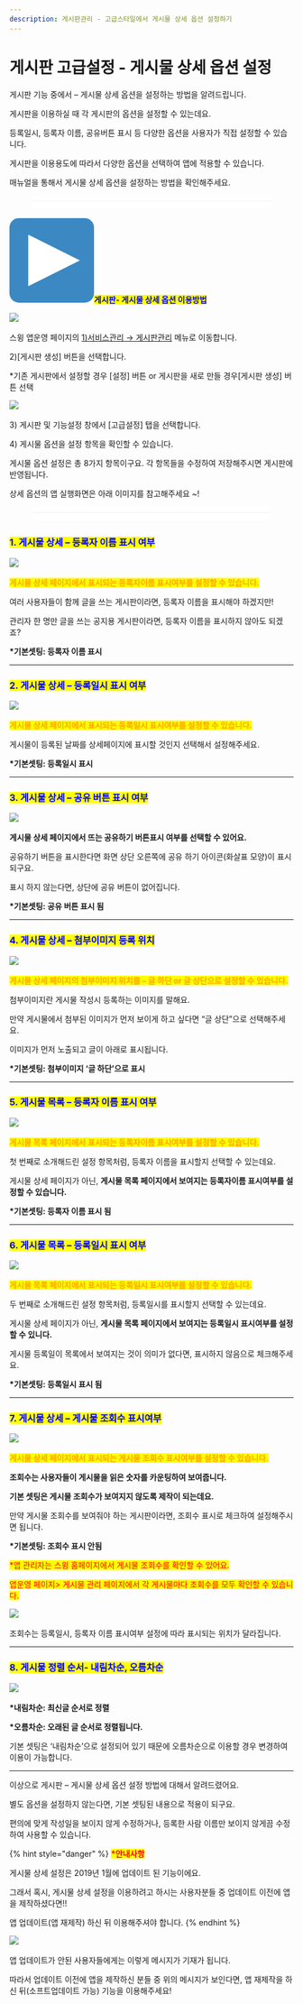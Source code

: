 ```yaml
---
description: 게시판관리 - 고급스타일에서 게시물 상세 옵션 설정하기
---
```


# 게시판 고급설정 - 게시물 상세 옵션 설정

게시판 기능 중에서 – 게시물 상세 옵션을 설정하는 방법을 알려드립니다.&#x20;

게시판을 이용하실 때 각 게시판의 옵션을 설정할 수 있는데요.

등록일시, 등록자 이름, 공유버튼 표시 등 다양한 옵션을 사용자가 직접 설정할 수 있습니다.

게시판을 이용용도에 따라서 다양한 옵션을 선택하여 앱에 적용할 수 있습니다.

매뉴얼을 통해서 게시물 상세 옵션을 설정하는 방법을 확인해주세요.

<figure><img src="../../../.gitbook/assets/구분선 (1).PNG" alt=""><figcaption></figcaption></figure>

&#x20;<img src="../../../.gitbook/assets/image (9).png" alt="" data-size="line"><mark style="color:blue;">**게시판- 게시물 상세 옵션 이용방법**</mark>

![](https://wp.swing2app.co.kr/wp-content/uploads/2019/01/%EA%B2%8C%EC%8B%9C%EB%AC%BC%EA%B3%A0%EA%B8%89%EC%84%A4%EC%A0%95%EC%98%B5%EC%85%98NEW1.png)

스윙 앱운영 페이지의  [1)서비스관리 → 게시판관리](http://www.swing2app.co.kr/view/board\_edit) 메뉴로 이동합니다.

2\)\[게시판 생성] 버튼을 선택합니다.&#x20;

\*기존 게시판에서 설정할 경우 \[설정] 버튼 or 게시판을 새로 만들 경우\[게시판 생성] 버튼 선택



![](https://wp.swing2app.co.kr/wp-content/uploads/2019/01/%EA%B2%8C%EC%8B%9C%EB%AC%BC%EC%98%B5%EC%85%98-%EC%97%85%EB%8E%831.png)

3\) 게시판 및 기능설정 창에서 \[고급설정] 탭을 선택합니다.

4\) 게시물  옵션을 설정 항목을 확인할 수 있습니다.&#x20;



게시물 옵션 설정은 총 8가지 항목이구요. 각 항목들을 수정하여 저장해주시면 게시판에 반영됩니다.&#x20;

상세 옵션의 앱 실행화면은 아래 이미지를 참고해주세요 \~!

<figure><img src="../../../.gitbook/assets/구분선 (1).PNG" alt=""><figcaption></figcaption></figure>

### <mark style="color:blue;">**1. 게시물 상세 – 등록자 이름 표시 여부**</mark>

![](https://wp.swing2app.co.kr/wp-content/uploads/2019/01/%EA%B2%8C%EC%8B%9C%EB%AC%BC%EC%83%81%EC%84%B8-%EB%93%B1%EB%A1%9D%EC%9E%90%EC%9D%B4%EB%A6%84.png)

<mark style="color:orange;">**게시물 상세 페이지에서 표시되는 등록자이름 표시여부를 설정할 수 있습니다.**</mark>

여러 사용자들이 함께 글을 쓰는 게시판이라면, 등록자 이름을 표시해야 하겠지만!

관리자 한 명만 글을 쓰는 공지용 게시판이라면, 등록자 이름을 표시하지 않아도 되겠죠?

**\*기본셋팅: 등록자 이름 표시**

***

### <mark style="color:blue;">**2. 게시물 상세 – 등록일시 표시 여부**</mark>

![](https://wp.swing2app.co.kr/wp-content/uploads/2019/01/%EA%B2%8C%EC%8B%9C%EB%AC%BC-%EB%93%B1%EB%A1%9D%EC%9D%BC%EC%8B%9C.png)

<mark style="color:orange;">**게시물 상세 페이지에서 표시되는 등록일시 표시여부를 설정할 수 있습니다.**</mark>

게시물이 등록된 날짜를 상세페이지에 표시할 것인지 선택해서 설정해주세요.

**\*기본셋팅: 등록일시 표시**

***

### <mark style="color:blue;">**3. 게시물 상세 – 공유 버튼 표시 여부**</mark>

![](https://wp.swing2app.co.kr/wp-content/uploads/2019/01/%EA%B2%8C%EC%8B%9C%EB%AC%BC-%EA%B3%B5%EC%9C%A0%ED%91%9C%EC%8B%9C.png)

**게시물 상세 페이지에서 뜨는 공유하기 버튼표시 여부를 선택할 수 있어요.**

공유하기 버튼을 표시한다면 화면 상단 오른쪽에 공유 하기 아이콘(화살표 모양)이 표시되구요.

표시 하지 않는다면, 상단에 공유 버튼이 없어집니다.

**\*기본셋팅: 공유 버튼 표시 됨**

***

### <mark style="color:blue;">**4. 게시물 상세 – 첨부이미지 등록 위치**</mark>

![](https://wp.swing2app.co.kr/wp-content/uploads/2019/01/%EA%B2%8C%EC%8B%9C%EB%AC%BC-%EC%B2%A8%EB%B6%80%EC%9D%B4%EB%AF%B8%EC%A7%80.png)

<mark style="color:orange;">**게시물 상세 페이지의 첨부이미지 위치를 – 글 하단 or 글 상단으로 설정할 수 있습니다.**</mark>

첨부이미지란 게시물 작성시 등록하는 이미지를 말해요.

만약 게시물에서 첨부된 이미지가 먼저 보이게 하고 싶다면 “글 상단”으로 선택해주세요.

이미지가 먼저 노출되고 글이 아래로 표시됩니다.

**\*기본셋팅: 첨부이미지 ‘글 하단’으로 표시**

***

### <mark style="color:blue;">**5. 게시물 목록 – 등록자 이름 표시 여부**</mark>

![](https://wp.swing2app.co.kr/wp-content/uploads/2019/01/%EA%B2%8C%EC%8B%9C%EB%AC%BC-%EB%93%B1%EB%A1%9D%EC%9E%90%EC%9D%B4%EB%A6%84.png)

<mark style="color:orange;">**게시물 목록 페이지에서 표시되는 등록자이름 표시여부를 설정할 수 있습니다.**</mark>

첫 번째로 소개해드린 설정 항목처럼, 등록자 이름을 표시할지 선택할 수 있는데요.

게시물 상세 페이지가 아닌, **게시물 목록 페이지에서 보여지는 등록자이름 표시여부를 설정할 수 있습니다.**

**\*기본셋팅: 등록자 이름 표시 됨**

***

### <mark style="color:blue;">**6. 게시물 목록 – 등록일시 표시 여부**</mark>

![](https://wp.swing2app.co.kr/wp-content/uploads/2019/01/%EA%B2%8C%EC%8B%9C%EB%AC%BC%EB%AA%A9%EB%A1%9D-%EB%93%B1%EB%A1%9D%EC%9D%BC%EC%8B%9C.png)

<mark style="color:orange;">**게시물 목록 페이지에서 표시되는 등록일시 표시여부를 설정할 수 있습니다.**</mark>

두 번째로 소개해드린 설정 항목처럼, 등록일시를 표시할지 선택할 수 있는데요.

게시물 상세 페이지가 아닌, **게시물 목록 페이지에서 보여지는 등록일시 표시여부를 설정할 수 있니다.**

게시물 등록일이 목록에서 보여지는 것이 의미가 없다면, 표시하지 않음으로 체크해주세요.

**\*기본셋팅: 등록일시 표시 됨**

***

### <mark style="color:blue;">**7. 게시물 상세 – 게시물 조회수 표시여부**</mark>

![](https://wp.swing2app.co.kr/wp-content/uploads/2019/01/%EA%B2%8C%EC%8B%9C%EB%AC%BC-%EC%A1%B0%ED%9A%8C%EC%88%98-%ED%91%9C%EC%8B%9C%EC%97%AC%EB%B6%80.png)

<mark style="color:orange;">**게시물 상세 페이지에서 표시되는 게시물 조회수 표시여부를 설정할 수 있습니다.**</mark>

**조회수는 사용자들이 게시물을 읽은 숫자를 카운팅하여 보여줍니다.**

**기본 셋팅은 게시물 조회수가 보여지지 않도록 제작이 되는데요.**

만약 게시물 조회수를 보여줘야 하는 게시판이라면, 조회수 표시로 체크하여 설정해주시면 됩니다.

**\*기본셋팅: 조회수 표시 안됨**

<mark style="color:red;">\*앱 관리자는 스윙 홈페이지에서 게시물 조회수를 확인할 수 있어요.</mark>

<mark style="color:red;">앱운영 페이지> 게시물 관리 페이지에서 각 게시물마다 조회수를 모두 확인할 수 있습니다.</mark>



![](https://wp.swing2app.co.kr/wp-content/uploads/2019/01/%EA%B2%8C%EC%8B%9C%EB%AC%BC-%EC%A1%B0%ED%9A%8C%EC%88%98-%ED%91%9C%EC%8B%9C%EC%97%AC%EB%B6%802.png)

조회수는 등록일시, 등록자 이름 표시여부 설정에 따라 표시되는 위치가 달라집니다.

***

### <mark style="color:blue;">**8. 게시물 정렬 순서- 내림차순, 오름차순**</mark>

![](https://wp.swing2app.co.kr/wp-content/uploads/2019/01/%EA%B2%8C%EC%8B%9C%EB%AC%BC%EC%98%B5%EC%85%98-%EC%97%85%EB%8E%832.png)

**\*내림차순: 최신글 순서로 정렬**

**\*오름차순: 오래된 글 순서로 정렬됩니다.**

기본 셋팅은 ‘내림차순’으로 설정되어 있기 때문에 오름차순으로 이용할 경우 변경하여 이용이 가능합니다.&#x20;

***

이상으로 게시판 – 게시물 상세 옵션 설정 방법에 대해서 알려드렸어요.

별도 옵션을 설정하지 않는다면, 기본 셋팅된 내용으로 적용이 되구요.

편의에 맞게 작성일을 보이지 않게 수정하거나, 등록한 사람 이름만 보이지 않게끔 수정하여 사용할 수 있습니다.



{% hint style="danger" %}
<mark style="color:red;">**\*안내사항**</mark>

게시물 상세 설정은 2019년 1월에 업데이트 된 기능이에요.

그래서 혹시, 게시물 상세 설정을 이용하려고 하시는 사용자분들 중 업데이트 이전에 앱을 제작하셨다면!!

앱 업데이트(앱 재제작) 하신 뒤 이용해주셔야 합니다.
{% endhint %}

![](https://wp.swing2app.co.kr/wp-content/uploads/2019/01/%EC%9D%B4%EB%AF%B8%EC%A7%80-4.png)

앱 업데이트가 안된 사용자들에게는 이렇게 메시지가 기재가 됩니다.

따라서 업데이트 이전에 앱을 제작하신 분들 중 위의 메시지가 보인다면, 앱 재제작을 하신 뒤(소프트업데이트 가능) 기능을 이용해주세요!

